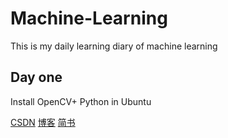 # Machine-Learning
This is my daily learning diary of machine learning

## Day one
Install OpenCV+ Python in Ubuntu

[CSDN](https://blog.csdn.net/qq_40883804)
[博客](https://www.cnblogs.com/JeremyRin/)
[简书](https://www.jianshu.com/u/104cc4bfc106)

